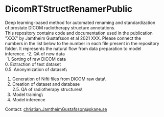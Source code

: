 # DicomRTStructRenamerPublic
Deep learning-based method for automated renaming and standardization of prostate DICOM radiotherapy structure annotations. \
This repository contains code and documentation used in the publication "XXX" by Jamtheim Gustafsson et al 2021 XXX. Please connect the numbers in the list below to the number in each file present in the repository folder. It represents the natural flow from data preparation to model inference. 
-2. QA of new data\
-1. Sorting of raw DICOM data\
0. Extraction of test dataset\
0.5. Anonymization of dataset\
1. Generation of Nifti files from DICOM raw data\
2. Creation of dataset and database\
2.5. QA of radiotherapy structures\
3. Model training\
4. Model inference

Contact: christian.JamtheimGustafsson@skane.se

